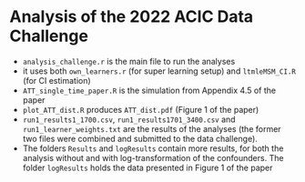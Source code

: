 # Analysis of the 2022 ACIC Data Challenge

- `analysis_challenge.r` is the main file to run the analyses
- it uses both `own_learners.r` (for super learning setup) and `ltmleMSM_CI.R` (for CI estimation)
- `ATT_single_time_paper.R` is the simulation from Appendix 4.5 of the paper
- `plot_ATT_dist.R` produces `ATT_dist.pdf` (Figure 1 of the paper)
- `run1_results1_1700.csv`, `run1_results1701_3400.csv` and `run1_learner_weights.txt` are the results of the analyses (the former two files were combined and submitted to the data challenge). 
- The folders `Results` and `logResults` contain more results, for both the analysis without and with log-transformation of the confounders. The folder `logResults` holds the data presented in Figure 1 of the paper
